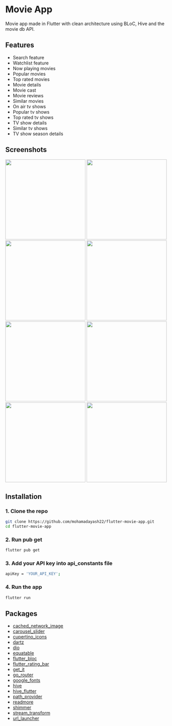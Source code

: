 
# Movie App
Movie app made in Flutter with clean architecture using BLoC, Hive and the movie db API.

## Features
- Search feature
- Watchlist feature
- Now playing movies
- Popular movies
- Top rated movies
- Movie details
- Movie cast
- Movie reviews
- Similar movies
- On air tv shows
- Popular tv shows
- Top rated tv shows
- TV show details
- Similar tv shows
- TV show season details


## Screenshots
<p>
  <img src="https://github.com/mohamadayash1/flutter-movie-app/blob/main/screenshots/01.png" width="250" />
  <img src="https://github.com/mohamadayash1/flutter-movie-app/blob/main/screenshots/02.png" width="250" />
  <img src="https://github.com/mohamadayash1/flutter-movie-app/blob/main/screenshots/03.png" width="250" />
  <img src="https://github.com/mohamadayash1/flutter-movie-app/blob/main/screenshots/04.png" width="250" />
  <img src="https://github.com/mohamadayash1/flutter-movie-app/blob/main/screenshots/05.png" width="250" />
  <img src="https://github.com/mohamadayash1/flutter-movie-app/blob/main/screenshots/06.png" width="250" />
  <img src="https://github.com/mohamadayash1/flutter-movie-app/blob/main/screenshots/07.png" width="250" />
  <img src="https://github.com/mohamadayash1/flutter-movie-app/blob/main/screenshots/08.png" width="250" />
</p>

## Installation
### 1. Clone the repo
```bash
git clone https://github.com/mohamadayash22/flutter-movie-app.git
cd flutter-movie-app
```
### 2. Run pub get
```bash
flutter pub get
```
### 3. Add your API key into api_constants file
```bash
apiKey = 'YOUR_API_KEY';
```
### 4. Run the app
```bash 
flutter run
```

## Packages
- [cached_network_image](https://pub.dev/packages/cached_network_image)
- [carousel_slider](https://pub.dev/packages/carousel_slider)
- [cupertino_icons](https://pub.dev/packages/cupertino_icons)
- [dartz](https://pub.dev/packages/dartz)
- [dio](https://pub.dev/packages/dio)
- [equatable](https://pub.dev/packages/equatable)
- [flutter_bloc](https://pub.dev/packages/flutter_bloc)
- [flutter_rating_bar](https://pub.dev/packages/flutter_rating_bar)
- [get_it](https://pub.dev/packages/get_it)
- [go_router](https://pub.dev/packages/go_router)
- [google_fonts](https://pub.dev/packages/google_fonts)
- [hive](https://pub.dev/packages/hive)
- [hive_flutter](https://pub.dev/packages/hive_flutter)
- [path_provider](https://pub.dev/packages/path_provider)
- [readmore](https://pub.dev/packages/readmore)
- [shimmer](https://pub.dev/packages/shimmer)
- [stream_transform](https://pub.dev/packages/stream_transform)
- [url_launcher](https://pub.dev/packages/url_launcher)
